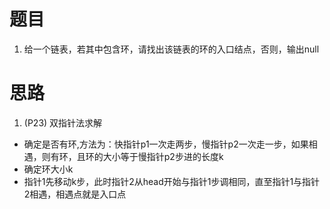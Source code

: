 # 题目
1. 给一个链表，若其中包含环，请找出该链表的环的入口结点，否则，输出null
# 思路
1. (P23)
双指针法求解
- 确定是否有环,方法为：快指针p1一次走两步，慢指针p2一次走一步，如果相遇，则有环，且环的大小等于慢指针p2步进的长度k
- 确定环大小k
- 指针1先移动k步，此时指针2从head开始与指针1步调相同，直至指针1与指针2相遇，相遇点就是入口点